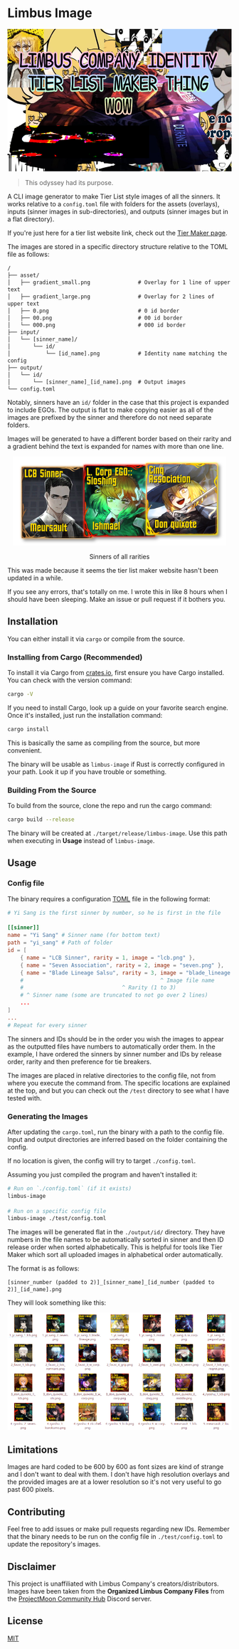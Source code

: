 # Limbus Image

<p align="center">
    <img src="./img/limbus-image-image.png" alt="" height="320" />
</p>

> This odyssey had its purpose.

A CLI image generator to make Tier List style images of all the sinners. It
works relative to a `config.toml` file with folders for the assets (overlays),
inputs (sinner images in sub-directories), and outputs (sinner images but in a
flat directory).

If you're just here for a tier list website link, check out the [Tier Maker page](https://tiermaker.com/create/limbus-company-identities-16617387).

The images are stored in a specific directory structure relative to the TOML
file as follows:

```text
/
├── asset/
│   ├── gradient_small.png               # Overlay for 1 line of upper text
│   ├── gradient_large.png               # Overlay for 2 lines of upper text
│   ├── 0.png                            # 0 id border
│   ├── 00.png                           # 00 id border
│   └── 000.png                          # 000 id border
├── input/
│   └── [sinner_name]/
│       └── id/
│           └── [id_name].png            # Identity name matching the config
├── output/
│   └── id/
│       └── [sinner_name]_[id_name].png  # Output images
└── config.toml
```

Notably, sinners have an `id/` folder in the case that this project is expanded
to include EGOs. The output is flat to make copying easier as all of the images
are prefixed by the sinner and therefore do not need separate folders.

Images will be generated to have a different border based on their rarity and a
gradient behind the text is expanded for names with more than one line.

<div align="center">
    <img src="./img/limbus-image-preview-smaller.png" alt="" />
</div>
<p align="center">Sinners of all rarities</p>

This was made because it seems the tier list maker website hasn't been updated
in a while.

If you see any errors, that's totally on me. I wrote this in like 8 hours when I
should have been sleeping. Make an issue or pull request if it bothers you.

## Installation

You can either install it via `cargo` or compile from the source.

### Installing from Cargo (Recommended)

To install it via Cargo from [crates.io](https://crates.io/), first ensure you
have Cargo installed. You can check with the version command:

```bash
cargo -V
```

If you need to install Cargo, look up a guide on your favorite search engine.
Once it's installed, just run the installation command:

```bash
cargo install
```

This is basically the same as compiling from the source, but more convenient.

The binary will be usable as `limbus-image` if Rust is correctly configured in
your path. Look it up if you have trouble or something.

### Building From the Source

To build from the source, clone the repo and run the cargo command:

```bash
cargo build --release
```

The binary will be created at `./target/release/limbus-image`. Use this path
when executing in **Usage** instead of `limbus-image`.

## Usage

### Config file

The binary requires a configuration [TOML](https://toml.io/en/) file in the
following format:

```toml
# Yi Sang is the first sinner by number, so he is first in the file

[[sinner]]
name = "Yi Sang" # Sinner name (for bottom text)
path = "yi_sang" # Path of folder
id = [
    { name = "LCB Sinner", rarity = 1, image = "lcb.png" },
    { name = "Seven Association", rarity = 2, image = "seven.png" },
    { name = "Blade Lineage Salsu", rarity = 3, image = "blade_lineage.png" },
    #                                           ^ Image file name
    #                               ^ Rarity (1 to 3)
    # ^ Sinner name (some are truncated to not go over 2 lines)
    ...
]
...
# Repeat for every sinner
```

The sinners and IDs should be in the order you wish the images to appear as the
outputted files have numbers to automatically order them. In the example, I have
ordered the sinners by sinner number and IDs by release order, rarity and then
preference for tie breakers.

The images are placed in relative directories to the config file, not from where
you execute the command from. The specific locations are explained at the top,
and but you can check out the `/test` directory to see what I have tested with.

### Generating the Images

After updating the `cargo.toml`, run the binary with a path to the config file.
Input and output directories are inferred based on the folder containing the
config.

If no location is given, the config will try to target `./config.toml`.

Assuming you just compiled the program and haven't installed it:

```bash
# Run on `./config.toml` (if it exists)
limbus-image

# Run on a specific config file
limbus-image ./test/config.toml
```

The images will be generated flat in the `./output/id/` directory. They have
numbers in the file names to be automatically sorted in sinner and then ID
release order when sorted alphabetically. This is helpful for tools like Tier
Maker which sort all uploaded images in alphabetical order automatically.

The format is as follows:

```text
[sinner_number (padded to 2)]_[sinner_name]_[id_number (padded to 2)]_[id_name].png
```

They will look something like this:

<p align="center">
    <img src="./img/sinner-names-in-explorer.png" alt="sinner images in a file explorer"/>
</p>

## Limitations

Images are hard coded to be 600 by 600 as font sizes are kind of strange and I
don't want to deal with them. I don't have high resolution overlays and the
provided images are at a lower resolution so it's not very useful to go past
600 pixels.

## Contributing

Feel free to add issues or make pull requests regarding new IDs. Remember that
the binary needs to be run on the config file in `./test/config.toml` to update
the repository's images.

## Disclaimer

This project is unaffiliated with Limbus Company's creators/distributors. Images
have been taken from the **Organized Limbus Company Files** from the
[ProjectMoon Community Hub](https://discord.gg/pmooncommunityfanhub) Discord
server.

## License

[MIT](https://choosealicense.com/licenses/mit/)
